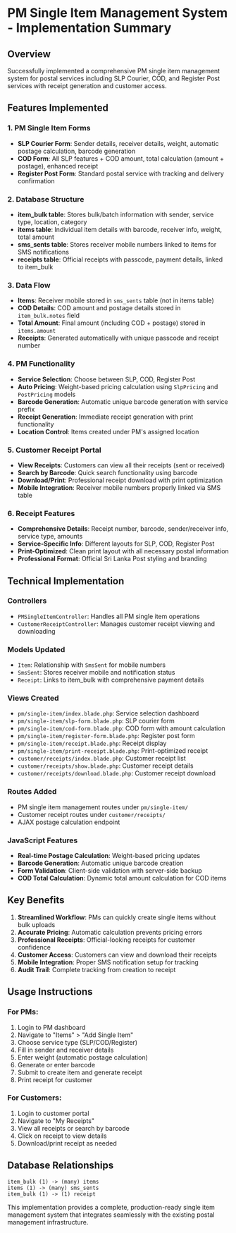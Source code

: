 # PM Single Item Management System - Implementation Summary

## Overview
Successfully implemented a comprehensive PM single item management system for postal services including SLP Courier, COD, and Register Post services with receipt generation and customer access.

## Features Implemented

### 1. PM Single Item Forms
- **SLP Courier Form**: Sender details, receiver details, weight, automatic postage calculation, barcode generation
- **COD Form**: All SLP features + COD amount, total calculation (amount + postage), enhanced receipt
- **Register Post Form**: Standard postal service with tracking and delivery confirmation

### 2. Database Structure
- **item_bulk table**: Stores bulk/batch information with sender, service type, location, category
- **items table**: Individual item details with barcode, receiver info, weight, total amount
- **sms_sents table**: Stores receiver mobile numbers linked to items for SMS notifications
- **receipts table**: Official receipts with passcode, payment details, linked to item_bulk

### 3. Data Flow
- **Items**: Receiver mobile stored in `sms_sents` table (not in items table)
- **COD Details**: COD amount and postage details stored in `item_bulk.notes` field
- **Total Amount**: Final amount (including COD + postage) stored in `items.amount`
- **Receipts**: Generated automatically with unique passcode and receipt number

### 4. PM Functionality
- **Service Selection**: Choose between SLP, COD, Register Post
- **Auto Pricing**: Weight-based pricing calculation using `SlpPricing` and `PostPricing` models
- **Barcode Generation**: Automatic unique barcode generation with service prefix
- **Receipt Generation**: Immediate receipt generation with print functionality
- **Location Control**: Items created under PM's assigned location

### 5. Customer Receipt Portal
- **View Receipts**: Customers can view all their receipts (sent or received)
- **Search by Barcode**: Quick search functionality using barcode
- **Download/Print**: Professional receipt download with print optimization
- **Mobile Integration**: Receiver mobile numbers properly linked via SMS table

### 6. Receipt Features
- **Comprehensive Details**: Receipt number, barcode, sender/receiver info, service type, amounts
- **Service-Specific Info**: Different layouts for SLP, COD, Register Post
- **Print-Optimized**: Clean print layout with all necessary postal information
- **Professional Format**: Official Sri Lanka Post styling and branding

## Technical Implementation

### Controllers
- `PMSingleItemController`: Handles all PM single item operations
- `CustomerReceiptController`: Manages customer receipt viewing and downloading

### Models Updated
- `Item`: Relationship with `SmsSent` for mobile numbers
- `SmsSent`: Stores receiver mobile and notification status
- `Receipt`: Links to item_bulk with comprehensive payment details

### Views Created
- `pm/single-item/index.blade.php`: Service selection dashboard
- `pm/single-item/slp-form.blade.php`: SLP courier form
- `pm/single-item/cod-form.blade.php`: COD form with amount calculation
- `pm/single-item/register-form.blade.php`: Register post form
- `pm/single-item/receipt.blade.php`: Receipt display
- `pm/single-item/print-receipt.blade.php`: Print-optimized receipt
- `customer/receipts/index.blade.php`: Customer receipt list
- `customer/receipts/show.blade.php`: Customer receipt details
- `customer/receipts/download.blade.php`: Customer receipt download

### Routes Added
- PM single item management routes under `pm/single-item/`
- Customer receipt routes under `customer/receipts/`
- AJAX postage calculation endpoint

### JavaScript Features
- **Real-time Postage Calculation**: Weight-based pricing updates
- **Barcode Generation**: Automatic unique barcode creation
- **Form Validation**: Client-side validation with server-side backup
- **COD Total Calculation**: Dynamic total amount calculation for COD items

## Key Benefits
1. **Streamlined Workflow**: PMs can quickly create single items without bulk uploads
2. **Accurate Pricing**: Automatic calculation prevents pricing errors
3. **Professional Receipts**: Official-looking receipts for customer confidence
4. **Customer Access**: Customers can view and download their receipts
5. **Mobile Integration**: Proper SMS notification setup for tracking
6. **Audit Trail**: Complete tracking from creation to receipt

## Usage Instructions

### For PMs:
1. Login to PM dashboard
2. Navigate to "Items" > "Add Single Item"
3. Choose service type (SLP/COD/Register)
4. Fill in sender and receiver details
5. Enter weight (automatic postage calculation)
6. Generate or enter barcode
7. Submit to create item and generate receipt
8. Print receipt for customer

### For Customers:
1. Login to customer portal
2. Navigate to "My Receipts"
3. View all receipts or search by barcode
4. Click on receipt to view details
5. Download/print receipt as needed

## Database Relationships
```
item_bulk (1) -> (many) items
items (1) -> (many) sms_sents
item_bulk (1) -> (1) receipt
```

This implementation provides a complete, production-ready single item management system that integrates seamlessly with the existing postal management infrastructure.
